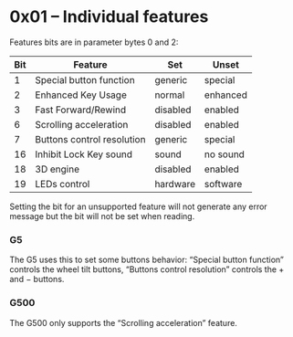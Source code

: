 0x01 – Individual features
==========================

Features bits are in parameter bytes 0 and 2:

| Bit | Feature                    | Set      | Unset    |
| --- | -------------------------- | -------- | -------- |
| 1   | Special button function    | generic  | special  |
| 2   | Enhanced Key Usage         | normal   | enhanced |
| 3   | Fast Forward/Rewind        | disabled | enabled  |
| 6   | Scrolling acceleration     | disabled | enabled  |
| 7   | Buttons control resolution | generic  | special  |
| 16  | Inhibit Lock Key sound     | sound    | no sound |
| 18  | 3D engine                  | disabled | enabled  |
| 19  | LEDs control               | hardware | software |

Setting the bit for an unsupported feature will not generate any error message but the bit will not be set when reading.

### G5

The G5 uses this to set some buttons behavior: “Special button function” controls the wheel tilt buttons, “Buttons control resolution” controls the + and − buttons.

### G500

The G500 only supports the “Scrolling acceleration” feature.

